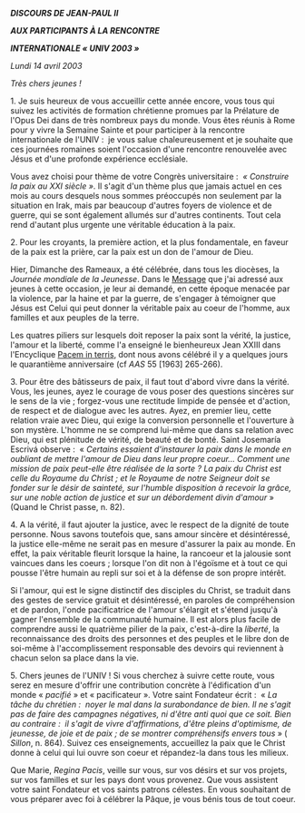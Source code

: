 ***DISCOURS DE JEAN-PAUL II***

***AUX PARTICIPANTS À LA RENCONTRE***

***INTERNATIONALE « *UNIV 2003* »***

*Lundi 14 avril 2003*

*Très chers jeunes !*

1. Je suis heureux de vous accueillir cette année encore, vous tous qui suivez les activités de formation chrétienne promues par la Prélature de l'Opus Dei dans de très nombreux pays du monde. Vous êtes réunis à Rome pour y vivre la Semaine Sainte et pour participer à la rencontre internationale de l'UNIV :  je vous salue chaleureusement et je souhaite que ces journées romaines soient l'occasion d'une rencontre renouvelée avec Jésus et d'une profonde expérience ecclésiale.

Vous avez choisi pour thème de votre Congrès universitaire :  *« *Construire la paix au XXI siècle* »*. Il s'agit d'un thème plus que jamais actuel en ces mois au cours desquels nous sommes préoccupés non seulement par la situation en Irak, mais par beaucoup d'autres foyers de violence et de guerre, qui se sont également allumés sur d'autres continents. Tout cela rend d'autant plus urgente une véritable éducation à la paix.

2. Pour les croyants, la première action, et la plus fondamentale, en faveur de la paix est la prière, car la paix est un don de l'amour de Dieu.

Hier, Dimanche des Rameaux, a été célébrée, dans tous les diocèses, la *Journée mondiale de la Jeunesse*. Dans le [Message](/content/john-paul-ii/fr/messages/youth/documents/hf_jp-ii_mes_20030311_xviii-world-youth-day.html) que j'ai adressé aux jeunes à cette occasion, je leur ai demandé, en cette époque menacée par la violence, par la haine et par la guerre, de s'engager à témoigner que Jésus est Celui qui peut donner la véritable paix au coeur de l'homme, aux familles et aux peuples de la terre.

Les quatres piliers sur lesquels doit reposer la paix sont la vérité, la justice, l'amour et la liberté, comme l'a enseigné le bienheureux Jean XXIII dans l'Encyclique [Pacem in terris](/content/john-xxiii/fr/encyclicals/documents/hf_j-xxiii_enc_11041963_pacem.html), dont nous avons célébré il y a quelques jours le quarantième anniversaire (cf *AAS* 55 [1963] 265-266).

3. Pour être des bâtisseurs de paix, il faut tout d'abord vivre dans la vérité. Vous, les jeunes, ayez le courage de vous poser des questions sincères sur le sens de la vie ; forgez-vous une rectitude limpide de pensée et d'action, de respect et de dialogue avec les autres. Ayez, en premier lieu, cette relation vraie avec Dieu, qui exige la conversion personnelle et l'ouverture à son mystère. L'homme ne se comprend lui-même que dans sa relation avec Dieu, qui est plénitude de vérité, de beauté et de bonté. Saint Josemaría Escrivá observe :  « *Certains essaient d'instaurer la paix dans le monde en oubliant de mettre l'amour de Dieu dans leur propre coeur... Comment une mission de paix peut-elle être réalisée de la sorte ? La paix du Christ est celle du Royaume du Christ ; et le Royaume de notre Seigneur doit se fonder sur le désir de sainteté, sur l'humble disposition à recevoir la grâce, sur une noble action de justice et sur un débordement divin d'amour* » (Quand le Christ passe, n. 82).

4. A la vérité, il faut ajouter la justice, avec le respect de la dignité de toute personne. Nous savons toutefois que, sans amour sincère et désintéressé, la justice elle-même ne serait pas en mesure d'assurer la paix au monde. En effet, la paix véritable fleurit lorsque la haine, la rancoeur et la jalousie sont vaincues dans les coeurs ; lorsque l'on dit non à l'égoïsme et à tout ce qui pousse l'être humain au repli sur soi et à la défense de son propre intérêt.

Si l'amour, qui est le signe distinctif des disciples du Christ, se traduit dans des gestes de service gratuit et désintéressé, en paroles de compréhension et de pardon, l'onde pacificatrice de l'amour s'élargit et s'étend jusqu'à gagner l'ensemble de la communauté humaine. Il est alors plus facile de comprendre aussi le quatrième pilier de la paix, c'est-à-dire la *liberté*, la reconnaissance des droits des personnes et des peuples et le libre don de soi-même à l'accomplissement responsable des devoirs qui reviennent à chacun selon sa place dans la vie.

5. Chers jeunes de l'UNIV ! Si vous cherchez à suivre cette route, vous serez en mesure d'offrir une contribution concrète à l'édification d'un monde « *pacifié* » et « pacificateur ». Votre saint Fondateur écrit :  « *La tâche du chrétien :  noyer le mal dans la surabondance de bien. Il ne s'agit pas de faire des campagnes négatives, ni d'être anti quoi que ce soit. Bien au contraire :  il s'agit de vivre d'affirmations, d'être pleins d'optimisme, de jeunesse, de joie et de paix ; de se montrer compréhensifs envers tous* » ( *Sillon*, n. 864). Suivez ces enseignements, accueillez la paix que le Christ donne à celui qui lui ouvre son coeur et répandez-la dans tous les milieux.

Que Marie, *Regina Pacis*, veille sur vous, sur vos désirs et sur vos projets, sur vos familles et sur les pays dont vous provenez. Que vous assistent votre saint Fondateur et vos saints patrons célestes. En vous souhaitant de vous préparer avec foi à célébrer la Pâque, je vous bénis tous de tout coeur.